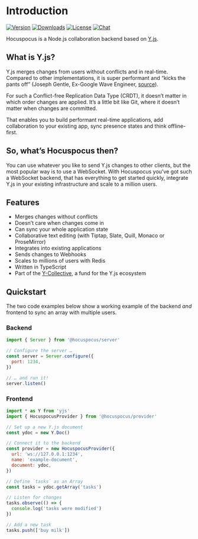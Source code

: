 # Introduction
[![Version](https://img.shields.io/npm/v/@hocuspocus/server.svg?label=version)](https://www.npmjs.com/package/@hocuspocus/server)
[![Downloads](https://img.shields.io/npm/dm/@hocuspocus/server.svg)](https://npmcharts.com/compare/@hocuspocus/server?minimal=true)
[![License](https://img.shields.io/npm/l/@hocuspocus/server.svg)](https://www.npmjs.com/package/@hocuspocus/server)
[![Chat](https://img.shields.io/badge/chat-on%20discord-7289da.svg?sanitize=true)](https://discord.gg/WtJ49jGshW)

Hocuspocus is a Node.js collaboration backend based on [Y.js](https://github.com/yjs/yjs).

## What is Y.js?
Y.js merges changes from users without conflicts and in real-time. Compared to other implementations, it is super performant and “kicks the pants off” (Joseph Gentle, Ex-Google Wave Engineer, [source](https://josephg.com/blog/crdts-are-the-future/)).

For such a Conflict-free Replication Data Type (CRDT), it doesn’t matter in which order changes are applied. It’s a little bit like Git, where it doesn’t matter when changes are committed.

That enables you to build performant real-time applications, add collaboration to your existing app, sync presence states and think offline-first.

## So, what’s Hocuspocus then?
You can use whatever you like to send Y.js changes to other clients, but the most popular way is to use a WebSocket. With Hocuspocus you’ve got such a WebSocket backend, that has everything to get started quickly, integrate Y.js in your existing infrastructure and scale to a million users.

## Features
* Merges changes without conflicts
* Doesn’t care when changes come in
* Can sync your whole application state
* Collaborative text editing (with Tiptap, Slate, Quill, Monaco or ProseMirror)
* Integrates into existing applications
* Sends changes to Webhooks
* Scales to millions of users with Redis
* Written in TypeScript
* Part of the [Y-Collective](https://opencollective.com/y-collective), a fund for the Y.js ecosystem

## Quickstart
The two code examples below show a working example of the backend *and* frontend to sync an array with multiple users.

### Backend
```js
import { Server } from '@hocuspocus/server'

// Configure the server …
const server = Server.configure({
  port: 1234,
})

// … and run it!
server.listen()
```

### Frontend
```js
import * as Y from 'yjs'
import { HocuspocusProvider } from '@hocuspocus/provider'

// Set up a new Y.js document
const ydoc = new Y.Doc()

// Connect it to the backend
const provider = new HocuspocusProvider({
  url: 'ws://127.0.0.1:1234',
  name: 'example-document',
  document: ydoc,
})

// Define `tasks` as an Array
const tasks = ydoc.getArray('tasks')

// Listen for changes
tasks.observe(() => {
  console.log('tasks were modified')
})

// Add a new task
tasks.push(['buy milk'])
```
